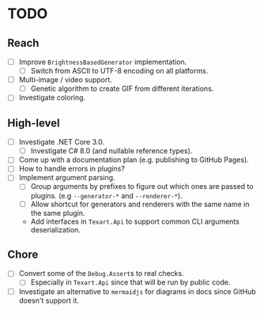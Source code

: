 # TODO

## Reach

- [ ] Improve `BrightnessBasedGenerator` implementation.
  - [ ] Switch from ASCII to UTF-8 encoding on all platforms.
- [ ] Multi-image / video support.
  - [ ] Genetic algorithm to create GIF from different iterations.
- [ ] Investigate coloring.

## High-level

- [ ] Investigate .NET Core 3.0.
  - [ ] Investigate C# 8.0 (and nullable reference types).
- [ ] Come up with a documentation plan (e.g. publishing to GitHub Pages).
- [ ] How to handle errors in plugins?
- [ ] Implement argument parsing.
  - [ ] Group arguments by prefixes to figure out which ones are passed to plugins. (e.g `--generator-*` and `--renderer-*`).
  - [ ] Allow shortcut for generators and renderers with the same name in the same plugin.
  - Add interfaces in `Texart.Api` to support common CLI arguments deserialization.

## Chore

- [ ] Convert some of the `Debug.Assert`s to real checks.
  - [ ] Especially in `Texart.Api` since that will be run by public code.
- [ ] Investigate an alternative to `mermaidjs` for diagrams in docs since GitHub doesn't support it.
